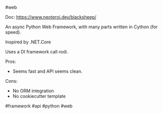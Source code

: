 #web

Doc: https://www.neoteroi.dev/blacksheep/

An async  Python Web Framework, with many parts written in Cython (for speed).

Inspired by .NET.Core

Uses a DI framework call rodi.

Pros:
- Seems fast and API seems clean.

Cons:
- No ORM integration
- No cookiecutter template

<!-- Keywords -->
#framework #api #python #web
<!-- /Keywords -->
